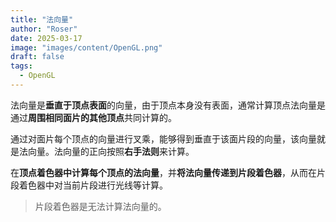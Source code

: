 ```yaml
---
title: "法向量"
author: "Roser"
date: 2025-03-17
image: "images/content/OpenGL.png"
draft: false
tags:
  - OpenGL
---
```

法向量是**垂直于顶点表面**的向量，由于顶点本身没有表面，通常计算顶点法向量是通过**周围相同面片的其他顶点**共同计算的。

通过对面片每个顶点的向量进行叉乘，能够得到垂直于该面片段的向量，该向量就是法向量。法向量的正向按照**右手法则**来计算。

在**顶点着色器中计算每个顶点的法向量**，并**将法向量传递到片段着色器**，从而在片段着色器中对当前片段进行光线等计算。

> 片段着色器是无法计算法向量的。